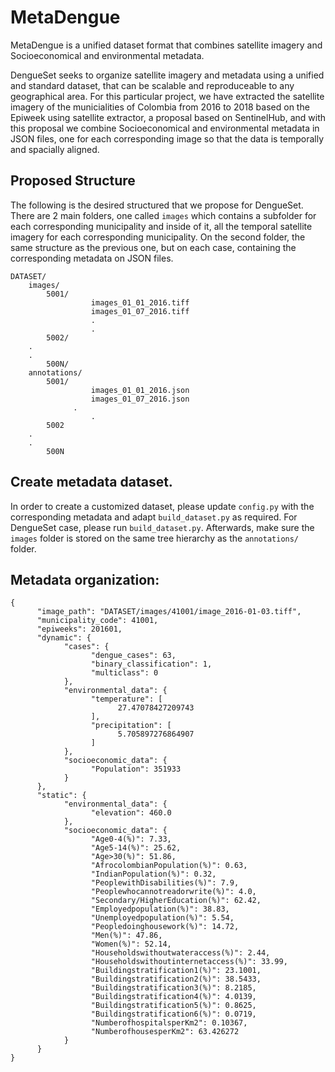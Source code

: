 # MetaDengue

MetaDengue is a unified dataset format that combines satellite imagery and Socioeconomical and environmental metadata.

DengueSet seeks to organize satellite imagery and metadata using a unified and standard dataset, that can be scalable and reproduceable to any geographical area. For this particular project, we have extracted the satellite imagery of the municialities of Colombia from 2016 to 2018 based on the Epiweek using satellite extractor, a proposal based on SentinelHub, and with this proposal we combine Socioeconomical and environmental metadata in JSON files, one for each corresponding image so that the data is temporally and spacially aligned. 


## Proposed Structure 

The following is the desired structured that we propose for DengueSet. There are 2 main folders, one called `images` which contains a subfolder for each corresponding municipality and inside of it, all the temporal satellite imagery for each corresponding municipality. On the second folder, the same structure as the previous one, but on each case, containing the corresponding metadata on JSON files.

```
DATASET/ 
	images/
		5001/
                  images_01_01_2016.tiff
                  images_01_07_2016.tiff
                  .
                  .
		5002/
    .
    .
		500N/
	annotations/
		5001/
                  images_01_01_2016.json
                  images_01_07_2016.json
		      .
                  .
		5002
    .
    .
		500N
```


## Create metadata dataset.

In order to create a customized dataset, please update `config.py` with the corresponding metadata and adapt `build_dataset.py` as required. For DengueSet case, please run `build_dataset.py`. Afterwards, make sure the `images` folder is stored on the same tree hierarchy as the `annotations/` folder.


## Metadata organization: 

```
{
      "image_path": "DATASET/images/41001/image_2016-01-03.tiff",
      "municipality_code": 41001,
      "epiweeks": 201601,
      "dynamic": {
            "cases": {
                  "dengue_cases": 63,
                  "binary_classification": 1,
                  "multiclass": 0
            },
            "environmental_data": {
                  "temperature": [
                        27.47078427209743
                  ],
                  "precipitation": [
                        5.705897276864907
                  ]
            },
            "socioeconomic_data": {
                  "Population": 351933
            }
      },
      "static": {
            "environmental_data": {
                  "elevation": 460.0
            },
            "socioeconomic_data": {
                  "Age0-4(%)": 7.33,
                  "Age5-14(%)": 25.62,
                  "Age>30(%)": 51.86,
                  "AfrocolombianPopulation(%)": 0.63,
                  "IndianPopulation(%)": 0.32,
                  "PeoplewithDisabilities(%)": 7.9,
                  "Peoplewhocannotreadorwrite(%)": 4.0,
                  "Secondary/HigherEducation(%)": 62.42,
                  "Employedpopulation(%)": 38.83,
                  "Unemployedpopulation(%)": 5.54,
                  "Peopledoinghousework(%)": 14.72,
                  "Men(%)": 47.86,
                  "Women(%)": 52.14,
                  "Householdswithoutwateraccess(%)": 2.44,
                  "Householdswithoutinternetaccess(%)": 33.99,
                  "Buildingstratification1(%)": 23.1001,
                  "Buildingstratification2(%)": 38.5433,
                  "Buildingstratification3(%)": 8.2185,
                  "Buildingstratification4(%)": 4.0139,
                  "Buildingstratification5(%)": 0.8625,
                  "Buildingstratification6(%)": 0.0719,
                  "NumberofhospitalsperKm2": 0.10367,
                  "NumberofhousesperKm2": 63.426272
            }
      }
}
```

